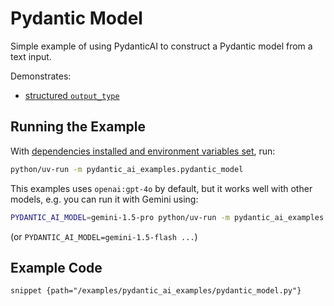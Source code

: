 # Pydantic Model

Simple example of using PydanticAI to construct a Pydantic model from a text input.

Demonstrates:

* [structured `output_type`](../output.md#structured-output)

## Running the Example

With [dependencies installed and environment variables set](./index.md#usage), run:

```bash
python/uv-run -m pydantic_ai_examples.pydantic_model
```

This examples uses `openai:gpt-4o` by default, but it works well with other models, e.g. you can run it
with Gemini using:

```bash
PYDANTIC_AI_MODEL=gemini-1.5-pro python/uv-run -m pydantic_ai_examples.pydantic_model
```

(or `PYDANTIC_AI_MODEL=gemini-1.5-flash ...`)

## Example Code

```snippet {path="/examples/pydantic_ai_examples/pydantic_model.py"}```

